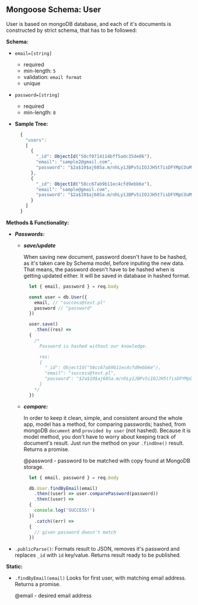 **Mongoose Schema: User**
----
User is based on mongoDB database, and each of it's documents is constructed by strict schema, that has to be followed:

**Schema:**
  * `email=[string]`
    * required
    * min-length: `5`
    * validation: `email format`
    * unique
  * `password=[string]`
    * required
    * min-length: `8`

* **Sample Tree:**

  ```javascript
    {
      "users":
      [
        {
          "_id": ObjectId("58cf0714114bff5adc35de06"),
          "email": "sample2@gmail.com",
          "password": "$2a$10$aj68Sa.m/nhLy1JBPv5iIOJJH5t7isDFYMpCOuM4.qcxIT8naB2KK"
        },
        {
          "_id": ObjectId("58cc67ab9b11ec4cfd9ebb6e"),
          "email": "sample@gmail.com",
          "password": "$2a$10$aj68Sa.m/nhLy1JBPv5iIOJJH5t7isDFYMpCOuM4.qcxIT8naB2KK"
        }
      ]
    }
  ```

**Methods & Functionality:**

  * ***Passwords:***

    * ***save/update***

      When saving new document, password doesn't have to be hashed, as it's taken care by Schema model, before inputing the new data. That means, the password doesn't have to be hashed when is getting updated either. It will be saved in database in hashed format.

      ```javascript
        let { email, password } = req.body

        const user = db.User({
          email, // "success@test.pl"
          password // "password"
        })

        user.save()
          .then((res) =>
        {
          /*
            Password is hashed without our knowledge.

            res:
            {
              "_id": ObjectId("58cc67ab9b11ec4cfd9ebb6e"),
              "email": "success@test.pl",
              "password": "$2a$10$aj68Sa.m/nhLy1JBPv5iIOJJH5t7isDFYMpCOuM4.qcxIT8naB2KK"
            }
          */
        })
      ```

    * ***compare:***

      In order to keep it clean, simple, and consistent around the whole app, model has a method, for comparing passwords; hashed, from mongoDB `document` and `provided by user` (not hashed). Because it is model method, you don't have to worry about keeping track of document's result. Just run the method on your `.findOne()` result. Returns a promise.

      @password - password to be matched with copy found at MongoDB storage.

      ```javascript
        let { email, password } = req.body

        db.User.findByEmail(email)
          .then((user) => user.comparePassword(password))
          .then((user) =>
        {
          console.log('SUCCESS!')
        })
          .catch((err) =>
        {
          // given password doesn't match
        })
      ```


  * `.publicParse()`:
    Formats result to JSON, removes it's password and replaces `_id` with `id` key/value. Returns result ready to be published.

  **Static:**
  * `.findByEmail(email)`
    Looks for first user, with matching email address. Returns a promise.

    @email - desired email address
